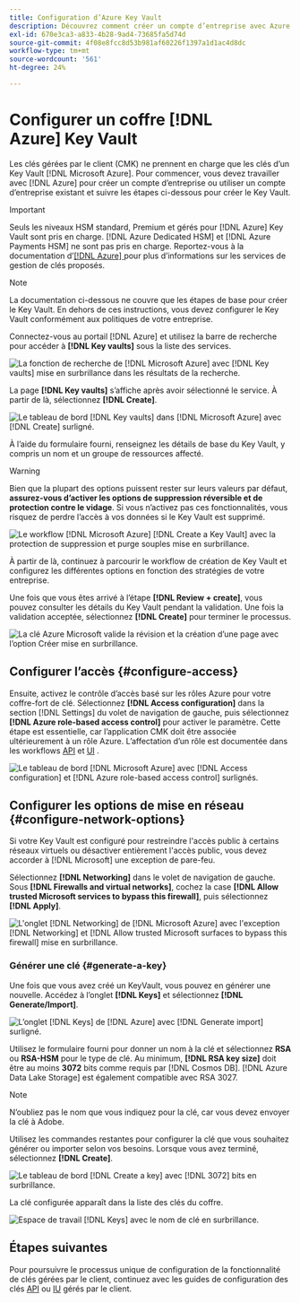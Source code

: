 ```yaml
---
title: Configuration d’Azure Key Vault
description: Découvrez comment créer un compte d’entreprise avec Azure ou utiliser un compte d’entreprise existant et créer le Key Vault.
exl-id: 670e3ca3-a833-4b28-9ad4-73685fa5d74d
source-git-commit: 4f08e8fcc8d53b981af60226f1397a1d1ac4d8dc
workflow-type: tm+mt
source-wordcount: '561'
ht-degree: 24%

---
```


# Configurer un coffre [!DNL Azure] Key Vault

Les clés gérées par le client (CMK) ne prennent en charge que les clés d’un Key Vault [!DNL Microsoft Azure]. Pour commencer, vous devez travailler avec [!DNL Azure] pour créer un compte d’entreprise ou utiliser un compte d’entreprise existant et suivre les étapes ci-dessous pour créer le Key Vault.

>[!IMPORTANT]
>
>Seuls les niveaux HSM standard, Premium et gérés pour [!DNL Azure] Key Vault sont pris en charge. [!DNL Azure Dedicated HSM] et [!DNL Azure Payments HSM] ne sont pas pris en charge. Reportez-vous à la documentation d’[[!DNL Azure] ](https://learn.microsoft.com/fr-fr/azure/security/fundamentals/key-management#azure-key-management-services) pour plus d’informations sur les services de gestion de clés proposés.

>[!NOTE]
>
>La documentation ci-dessous ne couvre que les étapes de base pour créer le Key Vault. En dehors de ces instructions, vous devez configurer le Key Vault conformément aux politiques de votre entreprise.

Connectez-vous au portail [!DNL Azure] et utilisez la barre de recherche pour accéder à **[!DNL Key vaults]** sous la liste des services.

![La fonction de recherche de [!DNL Microsoft Azure] avec [!DNL Key vaults] mise en surbrillance dans les résultats de la recherche.](../../images/governance-privacy-security/customer-managed-keys/access-key-vaults.png)

La page **[!DNL Key vaults]** s’affiche après avoir sélectionné le service. À partir de là, sélectionnez **[!DNL Create]**.

![ Le tableau de bord [!DNL Key vaults] dans [!DNL Microsoft Azure] avec [!DNL Create] surligné.](../../images/governance-privacy-security/customer-managed-keys/create-key-vault.png)

À l’aide du formulaire fourni, renseignez les détails de base du Key Vault, y compris un nom et un groupe de ressources affecté.

>[!WARNING]
>
>Bien que la plupart des options puissent rester sur leurs valeurs par défaut, **assurez-vous d’activer les options de suppression réversible et de protection contre le vidage**. Si vous n’activez pas ces fonctionnalités, vous risquez de perdre l’accès à vos données si le Key Vault est supprimé.
>
>![Le workflow [!DNL Microsoft Azure] [!DNL Create a Key Vault] avec la protection de suppression et purge souples mise en surbrillance.](../../images/governance-privacy-security/customer-managed-keys/basic-config.png)

À partir de là, continuez à parcourir le workflow de création de Key Vault et configurez les différentes options en fonction des stratégies de votre entreprise.

Une fois que vous êtes arrivé à l’étape **[!DNL Review + create]**, vous pouvez consulter les détails du Key Vault pendant la validation. Une fois la validation acceptée, sélectionnez **[!DNL Create]** pour terminer le processus.

![La clé Azure Microsoft valide la révision et la création d’une page avec l’option Créer mise en surbrillance.](../../images/governance-privacy-security/customer-managed-keys/finish-creation.png)

## Configurer l’accès {#configure-access}

Ensuite, activez le contrôle d’accès basé sur les rôles Azure pour votre coffre-fort de clé. Sélectionnez **[!DNL Access configuration]** dans la section [!DNL Settings] du volet de navigation de gauche, puis sélectionnez **[!DNL Azure role-based access control]** pour activer le paramètre. Cette étape est essentielle, car l’application CMK doit être associée ultérieurement à un rôle Azure. L’affectation d’un rôle est documentée dans les workflows [API](./api-set-up.md#assign-to-role) et [UI](./ui-set-up.md#assign-to-role) .

![ Le tableau de bord [!DNL Microsoft Azure] avec [!DNL Access configuration] et [!DNL Azure role-based access control] surlignés.](../../images/governance-privacy-security/customer-managed-keys/access-configuration.png)

## Configurer les options de mise en réseau {#configure-network-options}

Si votre Key Vault est configuré pour restreindre l&#39;accès public à certains réseaux virtuels ou désactiver entièrement l&#39;accès public, vous devez accorder à [!DNL Microsoft] une exception de pare-feu.

Sélectionnez **[!DNL Networking]** dans le volet de navigation de gauche. Sous **[!DNL Firewalls and virtual networks]**, cochez la case **[!DNL Allow trusted Microsoft services to bypass this firewall]**, puis sélectionnez **[!DNL Apply]**.

![ L&#39;onglet [!DNL Networking] de [!DNL Microsoft Azure] avec l&#39;exception [!DNL Networking] et [!DNL Allow trusted Microsoft surfaces to bypass this firewall] mise en surbrillance.](../../images/governance-privacy-security/customer-managed-keys/networking.png)

### Générer une clé {#generate-a-key}

Une fois que vous avez créé un KeyVault, vous pouvez en générer une nouvelle. Accédez à l’onglet **[!DNL Keys]** et sélectionnez **[!DNL Generate/Import]**.

![L’onglet [!DNL Keys] de [!DNL Azure] avec [!DNL Generate import] surligné.](../../images/governance-privacy-security/customer-managed-keys/view-keys.png)

Utilisez le formulaire fourni pour donner un nom à la clé et sélectionnez **RSA** ou **RSA-HSM** pour le type de clé. Au minimum, **[!DNL RSA key size]** doit être au moins **3072** bits comme requis par [!DNL Cosmos DB]. [!DNL Azure Data Lake Storage] est également compatible avec RSA 3027.

>[!NOTE]
>
>N’oubliez pas le nom que vous indiquez pour la clé, car vous devez envoyer la clé à Adobe.

Utilisez les commandes restantes pour configurer la clé que vous souhaitez générer ou importer selon vos besoins. Lorsque vous avez terminé, sélectionnez **[!DNL Create]**.

![Le tableau de bord [!DNL Create a key] avec [!DNL 3072] bits en surbrillance.](../../images/governance-privacy-security/customer-managed-keys/configure-key.png)

La clé configurée apparaît dans la liste des clés du coffre.

![Espace de travail [!DNL Keys] avec le nom de clé en surbrillance.](../../images/governance-privacy-security/customer-managed-keys/key-added.png)

## Étapes suivantes

Pour poursuivre le processus unique de configuration de la fonctionnalité de clés gérées par le client, continuez avec les guides de configuration des clés [API](./api-set-up.md) ou [IU](./ui-set-up.md) gérés par le client.
